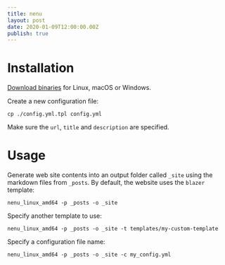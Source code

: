 ```yaml
---
title: nenu
layout: post
date: 2020-01-09T12:00:00.00Z
publish: true
---
```


<div class="github-card" data-github="petarov/nenu" data-width="400" data-height="177" data-theme="default"></div>
<script src="//cdn.jsdelivr.net/github-cards/latest/widget.js"></script>

# Installation

[Download binaries](https://github.com/petarov/nenu/releases) for Linux, macOS or Windows.

Create a new configuration file:

    cp ./config.yml.tpl config.yml

Make sure the `url`, `title` and `description` are specified.

# Usage

Generate web site contents into an output folder called `_site` using the markdown files from `_posts`. By default, the website uses the  `blazer` template:

    nenu_linux_amd64 -p _posts -o _site

Specify another template to use:

    nenu_linux_amd64 -p _posts -o _site -t templates/my-custom-template

Specify a configuration file name:

    nenu_linux_amd64 -p _posts -o _site -c my_config.yml